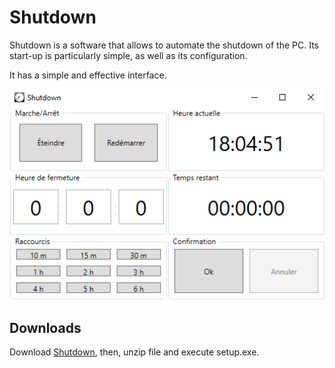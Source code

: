# Shutdown

Shutdown is a software that allows to automate the shutdown of the PC. Its start-up is particularly simple, as well as its configuration.

It has a simple and effective interface.

![Shutdown image](Images/Shutdown.png)

## Downloads

Download [Shutdown](https://github.com/benliev/Shutdown/releases/download/1.0.0/Shutdown_1.0.0_win.zip), then, unzip file and execute setup.exe.